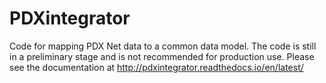 # PDXintegrator
Code for mapping PDX Net data to a common data model.
The code is still in a preliminary stage and is not recommended for production use. Please see the documentation at http://pdxintegrator.readthedocs.io/en/latest/
